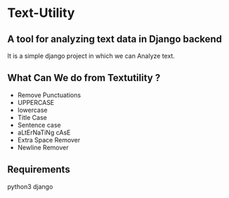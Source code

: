 # Text-Utility

## A tool for analyzing text data in Django backend

It is a simple django project in which we can Analyze text.

## What Can We do from Textutility ?</h1>
- Remove Punctuations
- UPPERCASE
- lowercase
- Title Case
- Sentence case
- aLtErNaTiNg cAsE
- Extra Space Remover
- Newline Remover

## Requirements
python3
django
    